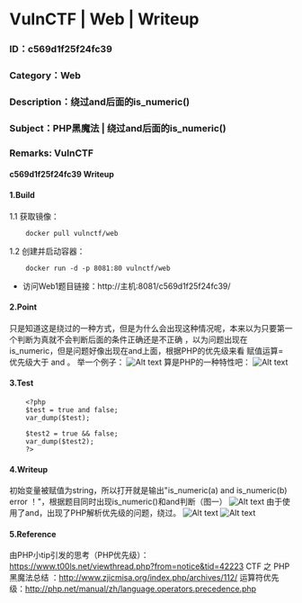 # VulnCTF | Web | Writeup
### ID：c569d1f25f24fc39
### Category：Web
### Description：绕过and后面的is_numeric()
### Subject：PHP黑魔法 | 绕过and后面的is_numeric()
### Remarks: VulnCTF

#### c569d1f25f24fc39 Writeup

#### 1.Build

1.1 获取镜像：

```
    docker pull vulnctf/web
```

1.2 创建并启动容器：

```
    docker run -d -p 8081:80 vulnctf/web
```

* 访问Web1题目链接：http://主机:8081/c569d1f25f24fc39/


#### 2.Point

只是知道这是绕过的一种方式，但是为什么会出现这种情况呢，本来以为只要第一个判断为真就不会判断后面的条件正确还是不正确 ，以为问题出现在is_numeric，但是问题好像出现在and上面，根据PHP的优先级来看 赋值运算= 优先级大于 and 。
举一个例子：
![Alt text](http://p1wq82j1w.bkt.clouddn.com/4_4.png)
算是PHP的一种特性吧：
![Alt text](http://p1wq82j1w.bkt.clouddn.com/4_5.png)


#### 3.Test

```
    <?php 
    $test = true and false;
    var_dump($test);
    
    $test2 = true && false;
    var_dump($test2);
    ?>
```

#### 4.Writeup

初始变量被赋值为string，所以打开就是输出"is_numeric(a) and is_numeric(b) error ！"，根据题目同时出现is_numeric()和and判断（图一）
![Alt text](http://p1wq82j1w.bkt.clouddn.com/4_1.png)
由于使用了and，出现了PHP解析优先级的问题，绕过。
![Alt text](http://p1wq82j1w.bkt.clouddn.com/4_2.png)
![Alt text](http://p1wq82j1w.bkt.clouddn.com/4_3.png)

#### 5.Reference

由PHP小tip引发的思考（PHP优先级）：https://www.t00ls.net/viewthread.php?from=notice&tid=42223
CTF 之 PHP 黑魔法总结 ：http://www.zjicmisa.org/index.php/archives/112/
运算符优先级：http://php.net/manual/zh/language.operators.precedence.php
 